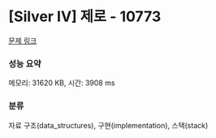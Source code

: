 # [Silver IV] 제로 - 10773 

[문제 링크](https://www.acmicpc.net/problem/10773) 

### 성능 요약

메모리: 31620 KB, 시간: 3908 ms

### 분류

자료 구조(data_structures), 구현(implementation), 스택(stack)

